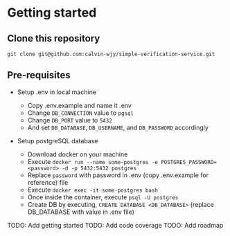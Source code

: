 # Getting started
## Clone this repository
```
git clone git@github.com:calvin-wjy/simple-verification-service.git
```

## Pre-requisites
- Setup .env in local machine
    - Copy .env.example and name it .env
    - Change `DB_CONNECTION` value to `pgsql`
    - Change `DB_PORT` value to `5432`
    - And set `DB_DATABASE`, `DB_USERNAME`, and `DB_PASSWORD` accordingly

- Setup postgreSQL database
  - Download docker on your machine
  - Execute ```docker run --name some-postgres -e POSTGRES_PASSWORD=<password> -d -p 5432:5432 postgres```
  - Replace `password` with password in .env (copy .env.example for reference) file
  - Execute ```docker exec -it some-postgres bash```
  - Once inside the container, execute ```psql -U postgres```
  - Create DB by executing, ```CREATE DATABASE <DB_DATABASE>``` (replace DB_DATABASE with value in .env file)

TODO: Add getting started
TODO: Add code coverage
TODO: Add roadmap
